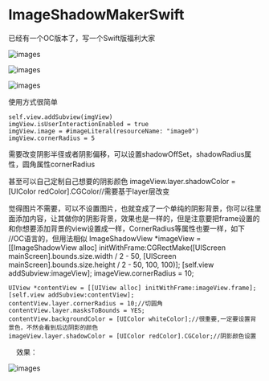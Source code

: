 # ImageShadowMakerSwift
已经有一个OC版本了，写一个Swift版福利大家

![images](http://ooy23086i.bkt.clouddn.com/show1.png)

![images](http://ooy23086i.bkt.clouddn.com/show2.png)

![images](http://ooy23086i.bkt.clouddn.com/show3.png)

使用方式很简单

    self.view.addSubview(imgView)
    imgView.isUserInteractionEnabled = true
    imgView.image = #imageLiteral(resourceName: "image0")
    imgView.cornerRadius = 5

需要改变阴影半径或者阴影偏移，可以设置shadowOffSet，shadowRadius属性，圆角属性cornerRadius

甚至可以自己定制自己想要的阴影颜色
imageView.layer.shadowColor = [UIColor redColor].CGColor//需要基于layer层改变

觉得图片不需要，可以不设置图片，也就变成了一个单纯的阴影背景，你可以往里面添加内容，让其做你的阴影背景，效果也是一样的，但是注意要把frame设置的和你想要添加背景的view设置成一样，CornerRadius等属性也要一样，如下
    //OC语言的，但用法相似 
    ImageShadowView *imageView = [[ImageShadowView alloc] initWithFrame:CGRectMake([UIScreen mainScreen].bounds.size.width / 2 - 50, [UIScreen mainScreen].bounds.size.height / 2 - 50, 100, 100)];
    [self.view addSubview:imageView];
    imageView.cornerRadius = 10;
    
    
    UIView *contentView = [[UIView alloc] initWithFrame:imageView.frame];
    [self.view addSubview:contentView];
    contentView.layer.cornerRadius = 10;//切圆角
    contentView.layer.masksToBounds = YES;
    contentView.backgroundColor = [UIColor whiteColor];//很重要,一定要设置背景色，不然会看到后边阴影的颜色
    imageView.layer.shadowColor = [UIColor redColor].CGColor;//阴影颜色设置
    
效果：

![images](http://ooy23086i.bkt.clouddn.com/show4.png)
